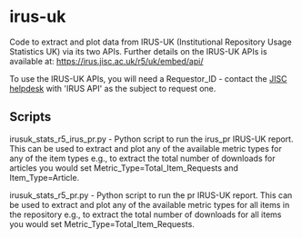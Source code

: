 # irus-uk
Code to extract and plot data from IRUS-UK (Institutional Repository Usage Statistics UK) via its two APIs. Further details on the IRUS-UK APIs is available at: https://irus.jisc.ac.uk/r5/uk/embed/api/

To use the IRUS-UK APIs, you will need a Requestor_ID - contact the [JISC helpdesk](mailto:help@jisc.ac.uk) with 'IRUS API' as the subject to request one.

## Scripts
irusuk_stats_r5_irus_pr.py - Python script to run the irus_pr IRUS-UK report. This can be used to extract and plot any of the available metric types for any of the item types e.g., to extract the total number of downloads for articles you would set Metric_Type=Total_Item_Requests and Item_Type=Article.

irusuk_stats_r5_pr.py - Python script to run the pr IRUS-UK report. This can be used to extract and plot any of the available metric types for all items in the repository e.g., to extract the total number of downloads for all items you would set Metric_Type=Total_Item_Requests.


